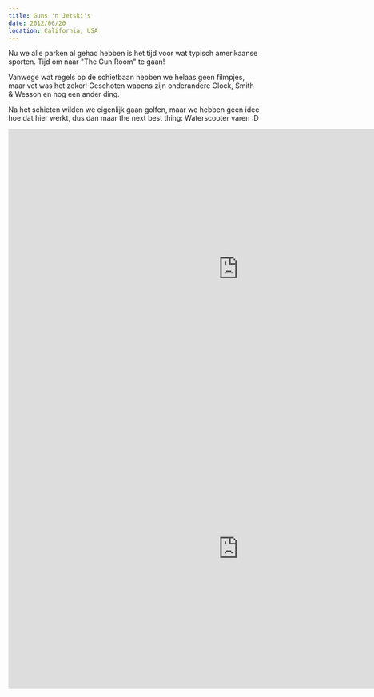 ```yaml
---
title: Guns 'n Jetski's
date: 2012/06/20
location: California, USA
---
```


Nu we alle parken al gehad hebben is het tijd voor wat typisch amerikaanse sporten. Tijd om naar "The Gun Room" te gaan!

Vanwege wat regels op de schietbaan hebben we helaas geen filmpjes, maar vet was het zeker! Geschoten wapens zijn onderandere Glock, Smith & Wesson en nog een ander ding.

Na het schieten wilden we eigenlijk gaan golfen, maar we hebben geen idee hoe dat hier werkt, dus dan maar the next best thing: Waterscooter varen :D

<iframe src="http://player.vimeo.com/video/44435550" width="920" height="560" frameborder="0" webkitAllowFullScreen mozallowfullscreen allowFullScreen></iframe>

<iframe src="http://player.vimeo.com/video/44437087" width="920" height="560" frameborder="0" webkitAllowFullScreen mozallowfullscreen allowFullScreen></iframe>
